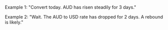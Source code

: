Example 1:
"Convert today. AUD has risen steadily for 3 days."

Example 2:
"Wait. The AUD to USD rate has dropped for 2 days. A rebound is likely."
